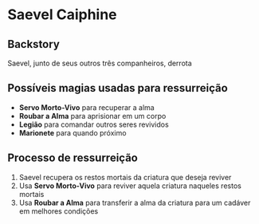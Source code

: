 # Saevel Caiphine

## Backstory

Saevel, junto de seus outros três companheiros, derrota

## Possíveis magias usadas para ressurreição

- **Servo Morto-Vivo** para recuperar a alma
- **Roubar a Alma** para aprisionar em um corpo
- **Legião** para comandar outros seres revividos
- **Marionete** para quando próximo

## Processo de ressurreição

1. Saevel recupera os restos mortais da criatura que deseja reviver
2. Usa **Servo Morto-Vivo** para reviver aquela criatura naqueles restos mortais
3. Usa **Roubar a Alma** para transferir a alma da criatura para um cadáver em melhores condições
